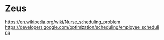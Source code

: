 # Zeus

https://en.wikipedia.org/wiki/Nurse_scheduling_problem
https://developers.google.com/optimization/scheduling/employee_scheduling
